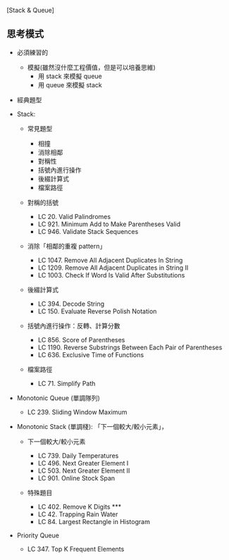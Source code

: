 [Stack & Queue]

## 思考模式
- 必須練習的
    - 模擬(雖然沒什麼工程價值，但是可以培養思維)
        - 用 stack 來模擬 queue
        - 用 queue 來模擬 stack

- 經典題型
- Stack:
    - 常見題型
        - 相撞
        - 消除相鄰
        - 對稱性
        - 括號內進行操作
        - 後綴計算式
        - 檔案路徑
         
    - 對稱的括號
        - LC 20. Valid Palindromes
        - LC 921. Minimum Add to Make Parentheses Valid
        - LC 946. Validate Stack Sequences

    - 消除「相鄰的重複 pattern」 
        - LC 1047. Remove All Adjacent Duplicates In String
        - LC 1209. Remove All Adjacent Duplicates in String II
        - LC 1003. Check If Word Is Valid After Substitutions
         
    - 後綴計算式
        - LC 394. Decode String
        - LC 150. Evaluate Reverse Polish Notation

    - 括號內進行操作：反轉、計算分數
        - LC 856. Score of Parentheses
        - LC 1190. Reverse Substrings Between Each Pair of Parentheses
        - LC 636. Exclusive Time of Functions

    - 檔案路徑
        - LC 71. Simplify Path
 
- Monotonic Queue (單調隊列)
    - LC 239. Sliding Window Maximum

- Monotonic Stack (單調棧): 「下一個較大/較小元素」， 
    - 下一個較大/較小元素
        - LC 739. Daily Temperatures
        - LC 496. Next Greater Element I
        - LC 503. Next Greater Element II
        - LC 901. Online Stock Span

    - 特殊題目
        - LC 402. Remove K Digits ***
        - LC 42. Trapping Rain Water
        - LC 84. Largest Rectangle in Histogram
         
- Priority Queue
    - LC 347. Top K Frequent Elements
